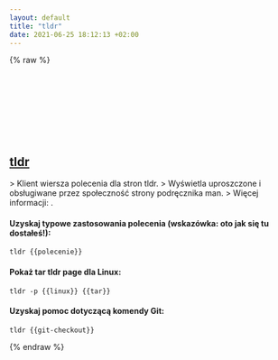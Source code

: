 ```yaml
---
layout: default
title: "tldr"
date: 2021-06-25 18:12:13 +02:00
---
```

{% raw %}
<h2 id="tldr">
  <a href="/pl/common/tldr.html">tldr</a> <a href="#tldr"><svg class="icon">
    <use href="/assets/images/unicode_sprite.svg#link" />
  </svg></a>
</h2>
> Klient wiersza polecenia dla stron tldr.
> Wyświetla uproszczone i obsługiwane przez społeczność strony podręcznika man.
> Więcej informacji: <https://tldr.sh>.

#### Uzyskaj typowe zastosowania polecenia (wskazówka: oto jak się tu dostałeś!):
```shell
tldr {{polecenie}}
```
#### Pokaż tar tldr page dla Linux:
```shell
tldr -p {{linux}} {{tar}}
```
#### Uzyskaj pomoc dotyczącą komendy Git:
```shell
tldr {{git-checkout}}
```
{% endraw %}